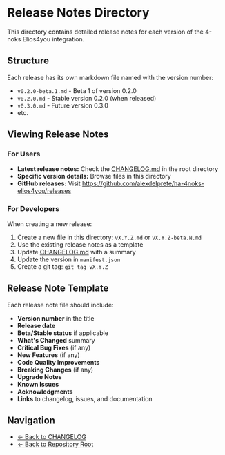 # Release Notes Directory

This directory contains detailed release notes for each version of the 4-noks Elios4you integration.

## Structure

Each release has its own markdown file named with the version number:

- `v0.2.0-beta.1.md` - Beta 1 of version 0.2.0
- `v0.2.0.md` - Stable version 0.2.0 (when released)
- `v0.3.0.md` - Future version 0.3.0
- etc.

## Viewing Release Notes

### For Users

- **Latest release notes:** Check the [CHANGELOG.md](../../CHANGELOG.md) in the root directory
- **Specific version details:** Browse files in this directory
- **GitHub releases:** Visit https://github.com/alexdelprete/ha-4noks-elios4you/releases

### For Developers

When creating a new release:

1. Create a new file in this directory: `vX.Y.Z.md` or `vX.Y.Z-beta.N.md`
2. Use the existing release notes as a template
3. Update [CHANGELOG.md](../../CHANGELOG.md) with a summary
4. Update the version in `manifest.json`
5. Create a git tag: `git tag vX.Y.Z`

## Release Note Template

Each release note file should include:

- **Version number** in the title
- **Release date**
- **Beta/Stable status** if applicable
- **What's Changed** summary
- **Critical Bug Fixes** (if any)
- **New Features** (if any)
- **Code Quality Improvements**
- **Breaking Changes** (if any)
- **Upgrade Notes**
- **Known Issues**
- **Acknowledgments**
- **Links** to changelog, issues, and documentation

## Navigation

- [← Back to CHANGELOG](../../CHANGELOG.md)
- [← Back to Repository Root](../../)
